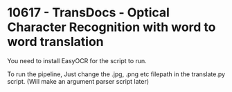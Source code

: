 # 10617 - TransDocs - Optical Character Recognition with word to word translation

You need to install EasyOCR for the script to run.

To run the pipeline, Just change the .jpg, .png etc filepath in the translate.py script. (Will make an argument parser script later)
